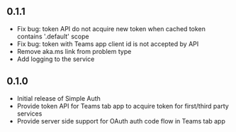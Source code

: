 ## 0.1.1
* Fix bug: token API do not acquire new token when cached token contains '.default' scope
* Fix bug: token with Teams app client id is not accepted by API
* Remove aka.ms link from problem type
* Add logging to the service

## 0.1.0
* Initial release of Simple Auth
* Provide token API for Teams tab app to acquire token for first/third party services
* Provide server side support for OAuth auth code flow in Teams tab app